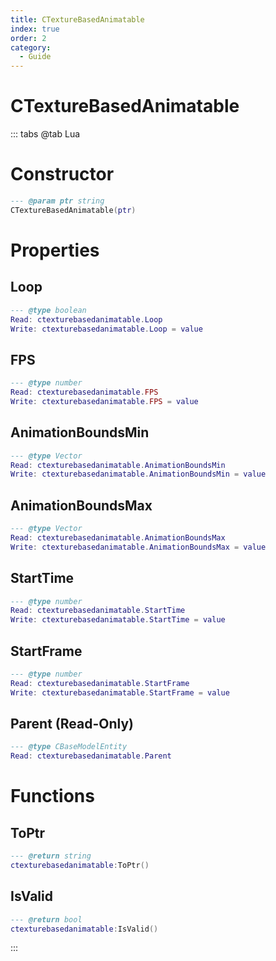 ```yaml
---
title: CTextureBasedAnimatable
index: true
order: 2
category:
  - Guide
---
```


# CTextureBasedAnimatable

::: tabs
@tab Lua
# Constructor
```lua
--- @param ptr string
CTextureBasedAnimatable(ptr)
```
# Properties
## Loop 
```lua
--- @type boolean
Read: ctexturebasedanimatable.Loop
Write: ctexturebasedanimatable.Loop = value
```
## FPS 
```lua
--- @type number
Read: ctexturebasedanimatable.FPS
Write: ctexturebasedanimatable.FPS = value
```
## AnimationBoundsMin 
```lua
--- @type Vector
Read: ctexturebasedanimatable.AnimationBoundsMin
Write: ctexturebasedanimatable.AnimationBoundsMin = value
```
## AnimationBoundsMax 
```lua
--- @type Vector
Read: ctexturebasedanimatable.AnimationBoundsMax
Write: ctexturebasedanimatable.AnimationBoundsMax = value
```
## StartTime 
```lua
--- @type number
Read: ctexturebasedanimatable.StartTime
Write: ctexturebasedanimatable.StartTime = value
```
## StartFrame 
```lua
--- @type number
Read: ctexturebasedanimatable.StartFrame
Write: ctexturebasedanimatable.StartFrame = value
```
## Parent (Read-Only)
```lua
--- @type CBaseModelEntity
Read: ctexturebasedanimatable.Parent
```
# Functions
## ToPtr
```lua
--- @return string
ctexturebasedanimatable:ToPtr()
```
## IsValid
```lua
--- @return bool
ctexturebasedanimatable:IsValid()
```

:::